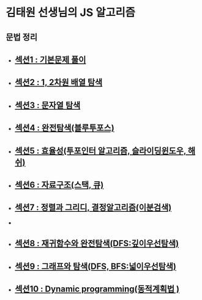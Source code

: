 # 김태원 선생님의 JS 알고리즘

## 문법 정리

* ## [섹션1 : 기본문제 풀이](https://github.com/siiiido/Algorithm/tree/main/JAVASCRIPT/KIM/%EC%84%B9%EC%85%98%201#readme)

* ## [섹션2 : 1, 2차원 배열 탐색](https://github.com/siiiido/Algorithm/blob/main/JAVASCRIPT/KIM/%EC%84%B9%EC%85%98%202/README.md)

* ## [섹션3 : 문자열 탐색](https://github.com/siiiido/Algorithm/blob/main/JAVASCRIPT/KIM/%EC%84%B9%EC%85%98%203/README.md)
  


* ## [섹션4 : 완전탐색(블루투포스)](https://github.com/siiiido/Algorithm/blob/main/JAVASCRIPT/KIM/%EC%84%B9%EC%85%98%204/README.md)
  


* ## [섹션5 : 효율성(투포인터 알고리즘, 슬라이딩윈도우, 해쉬)](https://github.com/siiiido/Algorithm/blob/main/JAVASCRIPT/KIM/%EC%84%B9%EC%85%98%205/README.md)



* ## [섹션6 : 자료구조(스택, 큐)](https://github.com/siiiido/Algorithm/blob/main/JAVASCRIPT/KIM/%EC%84%B9%EC%85%98%206/README.md)


* ## [섹션7 : 정렬과 그리디, 결정알고리즘(이분검색)](https://github.com/siiiido/Algorithm/blob/main/JAVASCRIPT/KIM/%EC%84%B9%EC%85%98%207/README.md)
* 
* ## [섹션8 : 재귀함수와 완전탐색(DFS:깊이우선탐색)](https://github.com/siiiido/Algorithm/blob/main/JAVASCRIPT/KIM/%EC%84%B9%EC%85%98%208/README.md)


* ## [섹션9 : 그래프와 탐색(DFS, BFS:넓이우선탐색) ](https://github.com/siiiido/Algorithm/blob/main/JAVASCRIPT/KIM/%EC%84%B9%EC%85%98%209/README.md)


* ## [섹션10 : Dynamic programming(동적계획법 )](https://github.com/siiiido/Algorithm/blob/main/JAVASCRIPT/KIM/%EC%84%B9%EC%85%98%2010/README.md)






